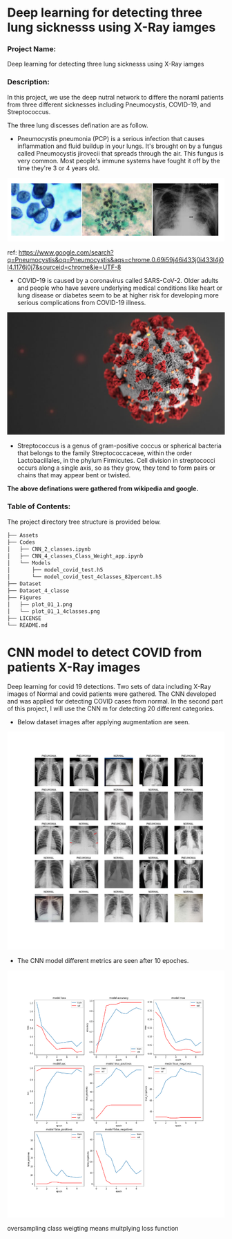 
# Deep learning for detecting three lung sicknesss using X-Ray iamges

### Project Name:
Deep learning for detecting three lung sicknesss using X-Ray iamges

### Description:
In this project, we use the deep nutral network to differe the noraml patients from three different sicknesses including Pneumocystis, COVID-19, and Streptococcus.

The three lung discesses defination are as follow.

* Pneumocystis pneumonia (PCP) is a serious infection that causes inflammation and fluid buildup in your lungs. It's brought on by a fungus called Pneumocystis jirovecii that spreads through the air. This fungus is very common. Most people's immune systems have fought it off by the time they're 3 or 4 years old.

<p align="center">
  <img src="Assets/Pneu.PNG" >
</p>

ref: https://www.google.com/search?q=Pneumocystis&oq=Pneumocystis&aqs=chrome.0.69i59j46i433j0i433l4j0l4.1176j0j7&sourceid=chrome&ie=UTF-8

* COVID-19 is caused by a coronavirus called SARS-CoV-2. Older adults and people who have severe underlying medical conditions like heart or lung disease or diabetes seem to be at higher risk for developing more serious complications from COVID-19 illness.

<p align="center">
  <img hight=100 src="Assets/covid.png" >
</p>

* Streptococcus is a genus of gram-positive coccus or spherical bacteria that belongs to the family Streptococcaceae, within the order Lactobacillales, in the phylum Firmicutes. Cell division in streptococci occurs along a single axis, so as they grow, they tend to form pairs or chains that may appear bent or twisted.


**The above definations were gathered from wikipedia and google.**



### Table of Contents:
The project directory tree structure is provided below.
```
├── Assets
├── Codes
│   ├── CNN_2_classes.ipynb
│   ├── CNN_4_classes_Class_Weight_app.ipynb
│   └── Models
│       ├── model_covid_test.h5
│       └── model_covid_test_4classes_82percent.h5
├── Dataset
├── Dataset_4_classe
├── Figures
│   ├── plot_01_1.png
│   └── plot_01_1_4classes.png
├── LICENSE
└── README.md
```












# CNN model to detect COVID from patients X-Ray images

Deep learning for covid 19 detections. Two sets of data including X-Ray images of Normal and covid patients were gathered.
The CNN developed and was applied for detecting COVID cases from normal. In the second part of this project, I will use the CNN m for detecting 20 different categories.

* Below dataset images after applying augmentation are seen.

<p align="center">
  <img src="Assets/plot_01_assets_2.png" >
</p>


* The CNN model different metrics are seen after 10 epoches.
<p align="center">
  <img src="Figures/plot_01_1.png" >
</p>




oversampling
class weigting means multplying loss function
